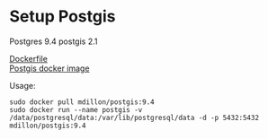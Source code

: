 Setup Postgis
===

Postgres 9.4
postgis 2.1

[Dockerfile](https://github.com/appropriate/docker-postgis/tree/master/9.4-2.1)      
[Postgis docker image](https://registry.hub.docker.com/u/mdillon/postgis/)

Usage:
```shell
sudo docker pull mdillon/postgis:9.4
sudo docker run --name postgis -v /data/postgresql/data:/var/lib/postgresql/data -d -p 5432:5432 mdillon/postgis:9.4
```